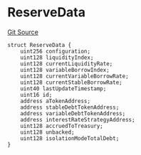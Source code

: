 # ReserveData
[Git Source](https://github.com/Quantillon-Labs/smart-contracts/quantillon-protocol/blob/e5c3f7e74d800a0a930892672bba2f0c381c0a8d/src/core/vaults/AaveVault.sol)


```solidity
struct ReserveData {
    uint256 configuration;
    uint128 liquidityIndex;
    uint128 currentLiquidityRate;
    uint128 variableBorrowIndex;
    uint128 currentVariableBorrowRate;
    uint128 currentStableBorrowRate;
    uint40 lastUpdateTimestamp;
    uint16 id;
    address aTokenAddress;
    address stableDebtTokenAddress;
    address variableDebtTokenAddress;
    address interestRateStrategyAddress;
    uint128 accruedToTreasury;
    uint128 unbacked;
    uint128 isolationModeTotalDebt;
}
```

